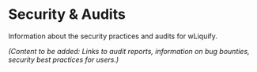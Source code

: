 # Security & Audits

Information about the security practices and audits for wLiquify.

*(Content to be added: Links to audit reports, information on bug bounties, security best practices for users.)* 